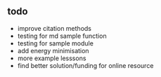 ## todo

- improve citation methods
- testing for md sample function
- testing for sample module
- add energy minimisation
- more example lesssons
- find better solution/funding for online resource
